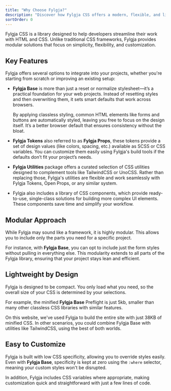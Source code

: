 ```yaml
---
title: "Why Choose Fylgja?"
description: "Discover how Fylgja CSS offers a modern, flexible, and lightweight solution for building web projects with ease."
sortOrder: 0
---
```


Fylgja CSS is a library designed to help developers streamline their work with HTML and CSS. Unlike traditional CSS frameworks, Fylgja provides modular solutions that focus on simplicity, flexibility, and customization.

## Key Features

Fylgja offers several options to integrate into your projects, whether you're starting from scratch or improving an existing setup:

- **Fylgja Base** is more than just a reset or normalize stylesheet—it’s a practical foundation for your web projects. Instead of resetting styles and then overwriting them, it sets smart defaults that work across browsers.

  By applying classless styling, common HTML elements like forms and buttons are automatically styled, leaving you free to focus on the design itself. It’s a better browser default that ensures consistency without the bloat.

- **Fylgja Tokens** also referred to as **Fylgja Props**, these tokens provide a set of design values (like colors, spacing, etc.) available as SCSS or CSS variables. You can customize them easily using Fylgja's build tools if the defaults don’t fit your project’s needs.

- **Fylgja Utilities** package offers a curated selection of CSS utilities designed to complement tools like TailwindCSS or UnoCSS. Rather than replacing those, Fylgja's utilities are flexible and work seamlessly with Fylgja Tokens, Open Props, or any similar system.

- Fylgja also includes a library of CSS components, which provide ready-to-use, single-class solutions for building more complex UI elements. These components save time and simplify your workflow.

## Modular Approach

While Fylgja may sound like a framework, it is highly modular. This allows you to include only the parts you need for a specific project.

For instance, with **Fylgja Base**, you can opt to include just the form styles without pulling in everything else. This modularity extends to all parts of the Fylgja library, ensuring that your project stays lean and efficient.

## Lightweight by Design

Fylgja is designed to be compact. You only load what you need, so the overall size of your CSS is determined by your selections.

For example, the minified **Fylgja Base** Preflight is just 5kb, smaller than many other classless CSS libraries with similar features.

On this website, we've used Fylgja to build the entire site with just 38KB of minified CSS. In other scenarios, you could combine Fylgja Base with utilities like TailwindCSS, using the best of both worlds.

## Easy to Customize

Fylgja is built with low CSS specificity, allowing you to override styles easily. Even with **Fylgja Base**, specificity is kept at zero using the `:where` selector, meaning your custom styles won't be disrupted.

In addition, Fylgja includes CSS variables where appropriate, making customization quick and straightforward with just a few lines of code.
